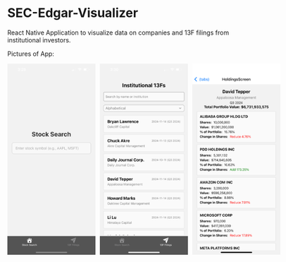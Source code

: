 # SEC-Edgar-Visualizer

React Native Application to visualize data on companies and 13F filings from institutional investors.

Pictures of App:
<div style="display: flex;">
  <img src="IMG_2085.PNG" alt="Screenshot 1" style="width: 200px; margin-right: 10px;">
  <img src="IMG_2087.PNG" alt="Screenshot 2" style="width: 200px; margin-right: 10px;">
  <img src="IMG_2088.PNG" alt="Screenshot 3" style="width: 200px;">
</div>
